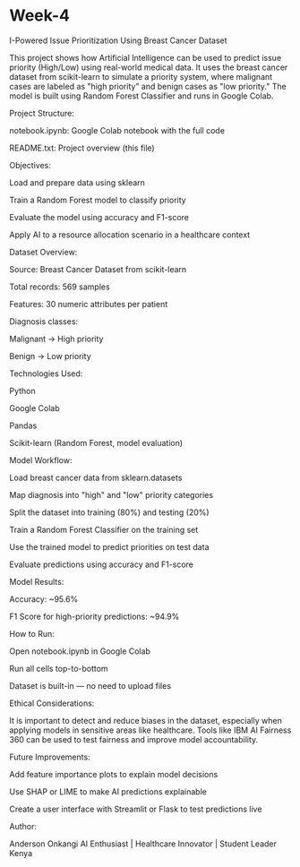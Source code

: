 # Week-4
I-Powered Issue Prioritization Using Breast Cancer Dataset

This project shows how Artificial Intelligence can be used to predict issue priority (High/Low) using real-world medical data. It uses the breast cancer dataset from scikit-learn to simulate a priority system, where malignant cases are labeled as "high priority" and benign cases as "low priority." The model is built using Random Forest Classifier and runs in Google Colab.

Project Structure:

notebook.ipynb: Google Colab notebook with the full code

README.txt: Project overview (this file)

Objectives:

Load and prepare data using sklearn

Train a Random Forest model to classify priority

Evaluate the model using accuracy and F1-score

Apply AI to a resource allocation scenario in a healthcare context

Dataset Overview:

Source: Breast Cancer Dataset from scikit-learn

Total records: 569 samples

Features: 30 numeric attributes per patient

Diagnosis classes:

Malignant → High priority

Benign → Low priority

Technologies Used:

Python

Google Colab

Pandas

Scikit-learn (Random Forest, model evaluation)

Model Workflow:

Load breast cancer data from sklearn.datasets

Map diagnosis into "high" and "low" priority categories

Split the dataset into training (80%) and testing (20%)

Train a Random Forest Classifier on the training set

Use the trained model to predict priorities on test data

Evaluate predictions using accuracy and F1-score

Model Results:

Accuracy: ~95.6%

F1 Score for high-priority predictions: ~94.9%

How to Run:

Open notebook.ipynb in Google Colab

Run all cells top-to-bottom

Dataset is built-in — no need to upload files

Ethical Considerations:

It is important to detect and reduce biases in the dataset, especially when applying models in sensitive areas like healthcare. Tools like IBM AI Fairness 360 can be used to test fairness and improve model accountability.

Future Improvements:

Add feature importance plots to explain model decisions

Use SHAP or LIME to make AI predictions explainable

Create a user interface with Streamlit or Flask to test predictions live

Author:

Anderson Onkangi
AI Enthusiast | Healthcare Innovator | Student Leader
Kenya

